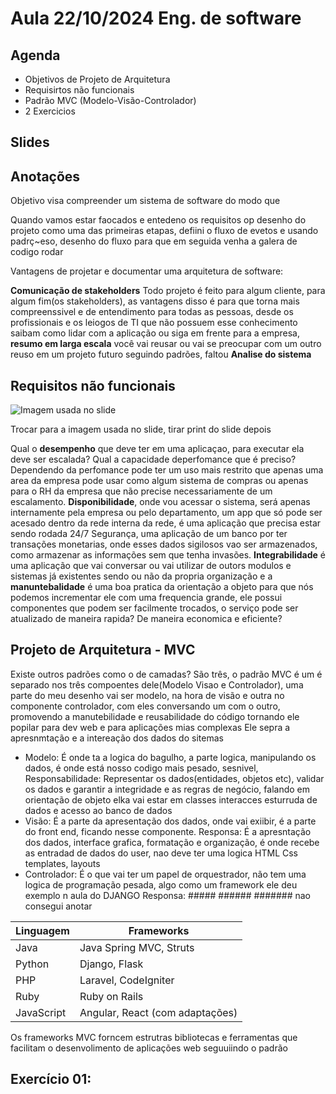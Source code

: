 # Aula 22/10/2024 Eng. de software

## Agenda 

* Objetivos de Projeto de Arquitetura 
* Requisirtos não funcionais
* Padrão MVC (Modelo-Visão-Controlador)
* 2 Exercicios

## Slides


## Anotações
Objetivo visa compreender um sistema de software do modo que 

Quando vamos estar faocados e entedeno os requisitos op desenho do projeto como uma das primeiras etapas, defiini o fluxo de evetos e usando padrç~eso, desenho do fluxo para que em seguida venha a galera de codigo rodar

Vantagens de projetar e documentar uma arquitetura de software:

**Comunicação de stakeholders** Todo projeto é feito para algum cliente, para algum fim(os stakeholders), as vantagens disso é para que torna mais compreenssivel e de entendimento para todas as pessoas, desde os profissionais e os leiogos de TI que não possuem esse conhecimento saibam como lidar com a aplicação ou siga em frente para a empresa, **resumo em larga escala** você vai reusar ou vai se preocupar com um outro reuso em um projeto futuro seguindo padrões, faltou **Analise do sistema**

## Requisitos não funcionais
![Imagem usada no slide](https://i0.wp.com/analisederequisitos.com.br/wp-content/uploads/2018/03/o-que-sao-requisitos-nao-funcionais-requisitos-de-sofware.png?resize=556%2C507&ssl=1)

Trocar para a imagem usada no slide, tirar print do slide depois

Qual o **desempenho** que deve ter em uma aplicaçao, para executar ela deve ser escalada? Qual a capacidade deperfomance que é preciso? Dependendo da perfomance pode ter um uso mais restrito que apenas uma area da empresa pode usar como algum sistema de compras ou apenas para o RH da empresa que não precise necessariamente de um escalamento.
**Disponibilidade**, onde vou acessar o sistema, será apenas internamente pela empresa ou pelo departamento, um app que só pode ser acesado dentro da rede interna da rede, é uma aplicação que precisa estar sendo rodada 24/7 
Segurança, uma aplicação de um banco por ter transações monetarias, onde esses dados sigilosos vao ser armazenados, como armazenar as informações sem que tenha invasões.
**Integrabilidade** é uma aplicação que vai conversar ou vai utilizar de outors modulos e sistemas já existentes sendo ou não da propria organização e a **manuntebalidade** é uma boa pratica da orientação a objeto para que nós podemos incrementar ele com uma frequencia grande, ele possui componentes que podem ser facilmente trocados, o serviço pode ser atualizado de maneira rapida? De maneira economica e eficiente?

## Projeto de Arquitetura - MVC

Existe outros padrões como o de camadas?
São três, o padrão MVC é um é separado nos três compoentes dele(Modelo Visao e Controlador), uma parte do meu desenho vai ser modelo, na hora de visão e outra no componente controlador, com eles conversando um com o outro, promovendo a manutebilidade e reusabilidade do código tornando ele popilar para dev web e para aplicações mias complexas
Ele sepra a apresnmtação e a intereação dos dados do sitemas

* Modelo:
É onde ta a logica do bagulho, a parte logica, manipulando os dados, é onde está nosso codigo mais pesado, sesnivel, 
Responsabilidade: Representar os dados(entidades, objetos etc), validar os dados e garantir a integridade e as regras de negócio, falando em orientação de objeto elka vai estar em classes interacces esturruda de dados e acesso ao banco de dados
* Visão:
É a parte da apresentação dos dados, onde vai exiibir, é a parte do front end, ficando nesse componente.
Responsa: É a apresntação dos dados, interface grafica, formatação e organização, é onde recebe as entradad de dados do user, nao deve ter uma logica HTML Css templates, layouts
* Controlador:
É o que vai ter um papel de orquestrador, não tem uma logica de programação pesada, algo como um framework ele deu exemplo n aula do DJANGO
Responsa: ##### ###### ####### nao consegui anotar

| Linguagem   | Frameworks                     |
|-------------|--------------------------------|
| Java        | Java Spring MVC, Struts        |
| Python      | Django, Flask                  |
| PHP         | Laravel, CodeIgniter           |
| Ruby        | Ruby on Rails                  |
| JavaScript  | Angular, React (com adaptações)|

Os frameworks MVC forncem estrutras bibliotecas e ferramentas que facilitam o desenvolimento de aplicações web seguuiindo o padrão

## Exercício 01:


